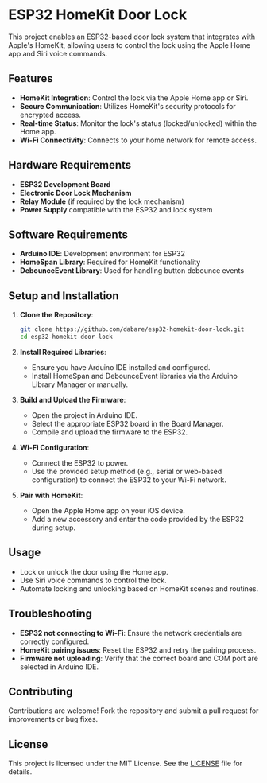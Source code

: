 # ESP32 HomeKit Door Lock

This project enables an ESP32-based door lock system that integrates with Apple's HomeKit, allowing users to control the lock using the Apple Home app and Siri voice commands.

## Features

- **HomeKit Integration**: Control the lock via the Apple Home app or Siri.
- **Secure Communication**: Utilizes HomeKit's security protocols for encrypted access.
- **Real-time Status**: Monitor the lock's status (locked/unlocked) within the Home app.
- **Wi-Fi Connectivity**: Connects to your home network for remote access.

## Hardware Requirements

- **ESP32 Development Board**
- **Electronic Door Lock Mechanism**
- **Relay Module** (if required by the lock mechanism)
- **Power Supply** compatible with the ESP32 and lock system

## Software Requirements

- **Arduino IDE**: Development environment for ESP32
- **HomeSpan Library**: Required for HomeKit functionality
- **DebounceEvent Library**: Used for handling button debounce events

## Setup and Installation

1. **Clone the Repository**:
   ```bash
   git clone https://github.com/dabare/esp32-homekit-door-lock.git
   cd esp32-homekit-door-lock
   ```

2. **Install Required Libraries**:
   - Ensure you have Arduino IDE installed and configured.
   - Install HomeSpan and DebounceEvent libraries via the Arduino Library Manager or manually.

3. **Build and Upload the Firmware**:
   - Open the project in Arduino IDE.
   - Select the appropriate ESP32 board in the Board Manager.
   - Compile and upload the firmware to the ESP32.

4. **Wi-Fi Configuration**:
   - Connect the ESP32 to power.
   - Use the provided setup method (e.g., serial or web-based configuration) to connect the ESP32 to your Wi-Fi network.

5. **Pair with HomeKit**:
   - Open the Apple Home app on your iOS device.
   - Add a new accessory and enter the code provided by the ESP32 during setup.

## Usage

- Lock or unlock the door using the Home app.
- Use Siri voice commands to control the lock.
- Automate locking and unlocking based on HomeKit scenes and routines.

## Troubleshooting

- **ESP32 not connecting to Wi-Fi**: Ensure the network credentials are correctly configured.
- **HomeKit pairing issues**: Reset the ESP32 and retry the pairing process.
- **Firmware not uploading**: Verify that the correct board and COM port are selected in Arduino IDE.

## Contributing

Contributions are welcome! Fork the repository and submit a pull request for improvements or bug fixes.

## License

This project is licensed under the MIT License. See the [LICENSE](LICENSE) file for details.

